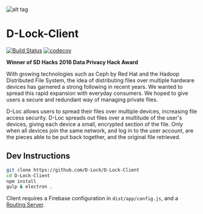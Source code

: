 ![alt tag](https://cdn.discordapp.com/attachments/231497949006266369/232176166587334656/full-01.png)
# D-Lock-Client
[![Build Status](https://travis-ci.org/D-Lock/D-Lock-Client.svg?branch=master)](https://travis-ci.org/D-Lock/D-Lock-Client) [![codecov](https://codecov.io/gh/D-Lock/D-Lock-Client/branch/master/graph/badge.svg)](https://codecov.io/gh/D-Lock/D-Lock-Client)

**Winner of SD Hacks 2016 Data Privacy Hack Award**

With growing technologies such as Ceph by Red Hat and the Hadoop Distributed File System, the idea of distributing files over multiple hardware devices has garnered a strong following in recent years. We wanted to spread this rapid expansion with everyday consumers. We hoped to give users a secure and redundant way of managing private files.

D-Loc allows users to spread their files over multiple devices, increasing file access security. D-Loc spreads out files over a multitude of the user's devices, giving each device a small, encrypted section of the file. Only when all devices join the same network, and log in to the user account, are the pieces able to be put back together, and the original file retrieved.

## Dev Instructions
```bash
git clone https://github.com/D-Lock/D-Lock-Client
cd D-Lock-Client
npm install
gulp & electron .
```

Client requires a Firebase configuration in `dist/app/config.js`, and a [Routing Server](https://github.com/D-Lock/Routing-Server).
